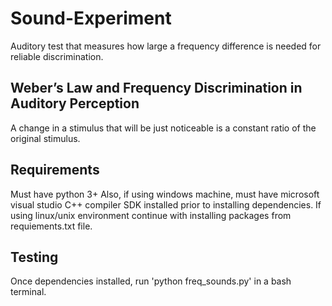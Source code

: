 # Sound-Experiment
Auditory test that measures how large a frequency difference is needed for reliable discrimination.

## Weber’s Law and Frequency Discrimination in Auditory Perception
A change in a stimulus that will be just noticeable is a constant ratio of the original stimulus.

## Requirements
Must have python 3+
Also, if using windows machine, must have microsoft visual studio C++ compiler SDK installed prior to installing dependencies.
If using linux/unix environment continue with installing packages from requiements.txt file.

## Testing
Once dependencies installed, run 'python freq_sounds.py' in a bash terminal.
